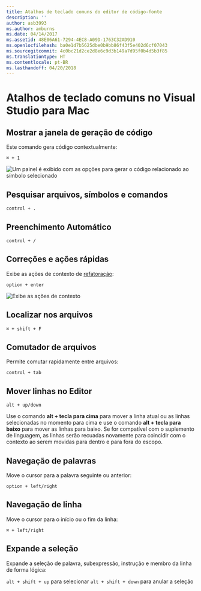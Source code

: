 ```yaml
---
title: Atalhos de teclado comuns do editor de código-fonte
description: ''
author: asb3993
ms.author: amburns
ms.date: 04/14/2017
ms.assetid: 48E06A61-7294-4EC8-A09D-1763C32AD910
ms.openlocfilehash: ba0e1d7b5625dbe0b9bb86f43f5e402d6cf07043
ms.sourcegitcommit: 4c0bc21d2ce2d8e6c9d3b149a7d95f0b4d5b3f85
ms.translationtype: HT
ms.contentlocale: pt-BR
ms.lasthandoff: 04/20/2018
---
```

# <a name="common-keyboard-shortcuts-in-visual-studio-for-mac"></a>Atalhos de teclado comuns no Visual Studio para Mac

## <a name="show-code-generation-window"></a>Mostrar a janela de geração de código

Este comando gera código contextualmente:

 `⌘ + 1`

![Um painel é exibido com as opções para gerar o código relacionado ao símbolo selecionado](media/keyboard-shortcuts-image8.png)

## <a name="search-files-symbols-and-commands"></a>Pesquisar arquivos, símbolos e comandos

`control + .` 

## <a name="autocomplete"></a>Preenchimento Automático 

`control + /` 

## <a name="quick-fixes-and-actions"></a>Correções e ações rápidas

Exibe as ações de contexto de [refatoração](~/refactoring.md):

`option + enter`

![Exibe as ações de contexto](media/keyboard-shortcuts-image9.png)

## <a name="find-in-files"></a>Localizar nos arquivos

`⌘ + shift + F`

## <a name="file-switcher"></a>Comutador de arquivos

Permite comutar rapidamente entre arquivos:

`control + tab`

## <a name="move-lines-around-in-editor"></a>Mover linhas no Editor

`alt + up/down` 

Use o comando **alt + tecla para cima** para mover a linha atual ou as linhas selecionadas no momento para cima e use o comando **alt + tecla para baixo** para mover as linhas para baixo. Se for compatível com o suplemento de linguagem, as linhas serão recuadas novamente para coincidir com o contexto ao serem movidas para dentro e para fora do escopo.

## <a name="word-navigation"></a>Navegação de palavras

Move o cursor para a palavra seguinte ou anterior:

`option + left/right`

## <a name="line-navigation"></a>Navegação de linha

Move o cursor para o início ou o fim da linha:

`⌘ + left/right`

## <a name="expands-the-selection"></a>Expande a seleção

Expande a seleção de palavra, subexpressão, instrução e membro da linha de forma lógica:

`alt + shift + up` para selecionar `alt + shift + down` para anular a seleção